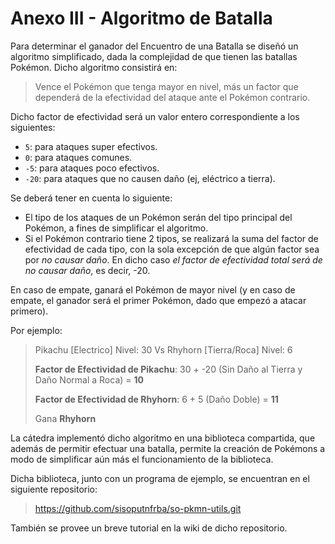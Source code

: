 # Anexo III - Algoritmo de Batalla

Para determinar el ganador del Encuentro de una Batalla se diseñó un algoritmo simplificado, dada la complejidad de que tienen las batallas Pokémon. Dicho algoritmo consistirá en:

> Vence el Pokémon que tenga mayor en nivel, más un factor que dependerá de la efectividad del ataque ante el Pokémon contrario.

Dicho factor de efectividad será un valor entero correspondiente a los siguientes:

* `5`: para ataques super efectivos.
* `0`: para ataques comunes.
* `-5`: para ataques poco efectivos.
* `-20`: para ataques que no causen daño (ej, eléctrico a tierra).

Se deberá tener en cuenta lo siguiente:

* El tipo de los ataques de un Pokémon serán del tipo principal del Pokémon, a fines de simplificar el algoritmo.
* Si el Pokémon contrario tiene 2 tipos, se realizará la suma del factor de efectividad de cada tipo, con la sola excepción de que algún factor sea por _no causar daño_. En dicho caso _el factor de efectividad total será de no causar daño_, es decir, -20.

En caso de empate, ganará el Pokémon de mayor nivel (y en caso de empate, el ganador será el primer Pokémon, dado que empezó a atacar primero).

Por ejemplo:

> Pikachu [Electrico] Nivel: 30 Vs Rhyhorn [Tierra/Roca] Nivel: 6
>
> **Factor de Efectividad de Pikachu**: 30 + -20 (Sin Daño al Tierra y Daño Normal a Roca) = **10**
>
> **Factor de Efectividad de Rhyhorn**: 6 + 5 (Daño Doble) = **11**
>>
>
> Gana **Rhyhorn**

La cátedra implementó dicho algoritmo en una biblioteca compartida, que además de permitir efectuar una batalla, permite la creación de Pokémons a modo de simplificar aún más el funcionamiento de la biblioteca.

Dicha biblioteca, junto con un programa de ejemplo, se encuentran en el siguiente repositorio:

> https://github.com/sisoputnfrba/so-pkmn-utils.git

También se provee un breve tutorial en la wiki de dicho repositorio.